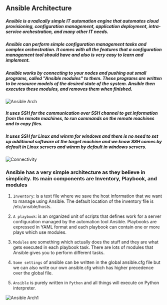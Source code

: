 ## Ansible Architecture

##### Ansible is a radically simple IT automation engine that automates cloud provisioning, configuration management, application deployment, intra-service orchestration, and many other IT needs.
 
##### Ansible can perform simple configuration management tasks and complex orchestration. It comes with all the features that a configuration management tool should have and also is very easy to learn and implement.
 
##### Ansible works by connecting to your nodes and pushing out small programs, called "Ansible modules" to them. These programs are written to be resource models of the desired state of the system. Ansible then executes these modules, and removes them when finished.

![Ansible Arch](https://github.com/lerndevops/ansible/blob/master/static/Architecture2.PNG)

##### It uses SSH for the communication over SSH channel to get information from the remote machines, to run commands on the remote machines and to copy files.
 
##### It uses SSH for Linux and winrm for windows and there is no need to set up additional software at the target machine and we know SSH comes by default in Linux servers and winrm by default in windows servers.

![Connectivity](https://github.com/lerndevops/ansible/blob/master/static/Connectivity.PNG)


### Ansible has a very simple architecture as they believe in simplicity. Its main components are Inventory, Playbook, and modules

1) `Inventory`: is a text file where we save the host information that we want to manage using Ansible. The default location of the inventory file is /etc/ansible/hosts.

2) `A playbook`: is an organized unit of scripts that defines work for a server configuration managed by the automation tool Ansible. Playbooks are expressed in YAML format and each playbook can contain one or more plays which use modules.

3) `Modules` are something which actually does the stuff and they are what gets executed in each playbook task. There are lots of modules that Ansible gives you to perform different tasks.

4) `Some settings` of ansible can be written in the global ansible.cfg file but we can also write our own ansible.cfg which has higher precedence over the global file.

5) `Ansible` is purely written in `Python` and all things will execute on Python interpreter.

![Ansible Arch1](https://github.com/lerndevops/ansible/blob/master/static/Architecture1.PNG)
